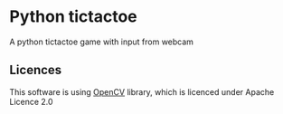 # Python tictactoe
A python tictactoe game with input from webcam

## Licences
This software is using [OpenCV](https://github.com/opencv/opencv) library, which is licenced under Apache Licence 2.0